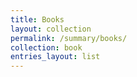 ```yaml
---
title: Books
layout: collection
permalink: /summary/books/
collection: book
entries_layout: list
---
```

